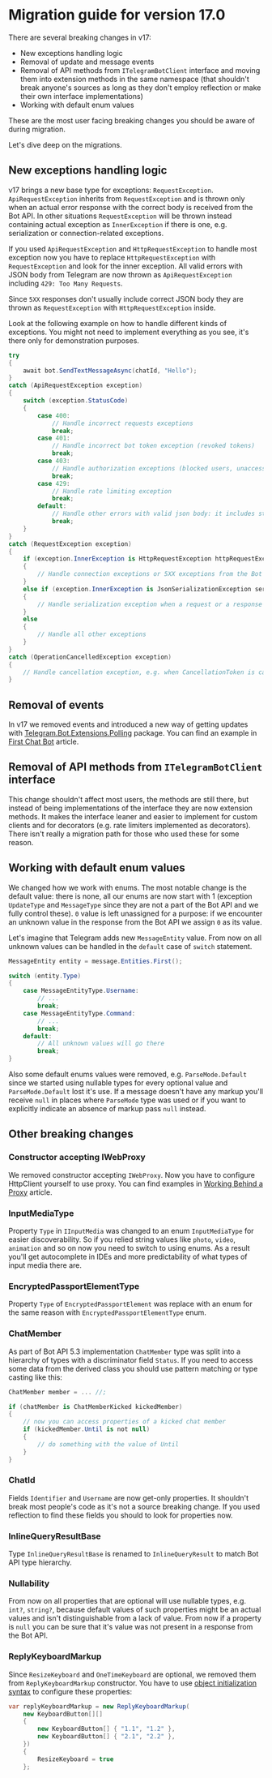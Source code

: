 # Migration guide for version 17.0

There are several breaking changes in v17:

- New exceptions handling logic
- Removal of update and message events
- Removal of API methods from `ITelegramBotClient` interface and moving them into extension methods in the same namespace (that shouldn't break anyone's sources as long as they don't employ reflection or make their own interface implementations)
- Working with default enum values

These are the most user facing breaking changes you should be aware of during migration.

Let's dive deep on the migrations.

## New exceptions handling logic

v17 brings a new base type for exceptions: `RequestException`. `ApiRequestException`  inherits from `RequestException` and is thrown only when an actual error response with the correct body is received from the Bot API. In other situations `RequestException` will be thrown instead containing actual exception as `InnerException` if there is one, e.g. serialization or connection-related exceptions.

If you used `ApiRequestException` and `HttpRequestException` to handle most exception now you have to replace `HttpRequestException` with `RequestException` and look for the inner exception. All valid errors with JSON body from Telegram are now thrown as `ApiRequestException` including `429: Too Many Requests`.

Since `5XX` responses don't usually include correct JSON body they are thrown as `RequestException` with `HttpRequestException` inside.

Look at the following example on how to handle different kinds of exceptions. You might not need to implement everything as you see, it's there only for demonstration purposes.

```csharp
try
{
    await bot.SendTextMessageAsync(chatId, "Hello");
}
catch (ApiRequestException exception)
{
    switch (exception.StatusCode)
    {
        case 400:
            // Handle incorrect requests exceptions
            break;
        case 401:
            // Handle incorrect bot token exception (revoked tokens)
            break;
        case 403:
            // Handle authorization exceptions (blocked users, unaccessible chats, etc)
            break;
        case 429:
            // Handle rate limiting exception
            break;
        default:
            // Handle other errors with valid json body: it includes status code and description of the error
            break;
    }
}
catch (RequestException exception)
{
    if (exception.InnerException is HttpRequestException httpRequestException)
    {
        // Handle connection exceptions or 5XX exceptions from the Bot API
    }
    else if (exception.InnerException is JsonSerializationException serializationException)
    {
        // Handle serialization exception when a request or a response can't be serialized for some reason
    }
    else
    {
        // Handle all other exceptions
    }
}
catch (OperationCancelledException exception)
{
    // Handle cancellation exception, e.g. when CancellationToken is cancelled
}
```

## Removal of events

In v17 we removed events and introduced a new way of getting updates with [Telegram.Bot.Extensions.Polling] package. You can find an example in [First Chat Bot](./1/example-bot.md) article.

## Removal of API methods from `ITelegramBotClient` interface

This change shouldn't affect most users, the methods are still there, but instead of being implementations of the interface they are now extension methods. It makes the interface leaner and easier to implement for custom clients and for decorators (e.g. rate limiters implemented as decorators). There isn't really a migration path for those who used these for some reason.

## Working with default enum values

We changed how we work with enums. The most notable change is the default value: there is none, all our enums are now start with 1 (exception `UpdateType` and `MessageType` since they are not a part of the Bot API and we fully control these). `0` value is left unassigned for a purpose: if we encounter an unknown value in the response from the Bot API we assign `0` as its value.

Let's imagine that Telegram adds new `MessageEntity` value. From now on all unknown values can be handled in the `default` case of `switch` statement.

```csharp
MessageEntity entity = message.Entities.First();

switch (entity.Type)
{
    case MessageEntityType.Username:
        // ...
        break;
    case MessageEntityType.Command:
        // ...
        break;
    default:
        // All unknown values will go there
        break;
}
```

Also some default enums values were removed, e.g. `ParseMode.Default` since we started using nullable types for every optional value and `ParseMode.Default` lost it's use. If a message doesn't have any markup you'll receive `null` in places where `ParseMode` type was used or if you want to explicitly indicate an absence of markup pass `null` instead.

## Other breaking changes

### Constructor accepting IWebProxy

We removed constructor accepting `IWebProxy`. Now you have to configure HttpClient yourself to use proxy. You can find examples in [Working Behind a Proxy](./4/proxy.md#http-proxy) article.

### InputMediaType

Property `Type` in `IInputMedia` was changed to an enum `InputMediaType` for easier discoverability. So if you relied string values like `photo`, `video`, `animation` and so on now you need to switch to using enums. As a result you'll get autocomplete in IDEs and more predictability of what types of input media there are.

### EncryptedPassportElementType

Property `Type` of `EncryptedPassportElement` was replace with an enum for the same reason with `EncryptedPassportElementType` enum.

### ChatMember

As part of Bot API 5.3 implementation `ChatMember` type was split into a hierarchy of types with a discriminator field `Status`. If you need to access some data from the derived class you should use pattern matching or type casting like this:

```csharp
ChatMember member = ... //;

if (chatMember is ChatMemberKicked kickedMember)
{
    // now you can access properties of a kicked chat member
    if (kickedMember.Until is not null)
    {
        // do something with the value of Until
    }
}
```

### ChatId

Fields `Identifier` and `Username` are now get-only properties. It shouldn't break most people's code as it's not a source breaking change. If you used reflection to find these fields you should to look for properties now.

### InlineQueryResultBase

Type `InlineQueryResultBase` is renamed to `InlineQueryResult` to match Bot API type hierarchy.

### Nullability

From now on all properties that are optional will use nullable types, e.g. `int?`, `string?`, because default values of such properties might be an actual values and isn't distinguishable from a lack of value. From now if a property is `null` you can be sure that it's value was not present in a response from the Bot API.

[Telegram.Bot.Extensions.Polling]:https://github.com/TelegramBots/Telegram.Bot.Extensions.Polling

### ReplyKeyboardMarkup

Since `ResizeKeyboard` and `OneTimeKeyboard` are optional, we removed them from `ReplyKeyboardMarkup` constructor. You have to use [object initialization syntax](https://docs.microsoft.com/en-us/dotnet/csharp/programming-guide/classes-and-structs/how-to-initialize-objects-by-using-an-object-initializer) to configure these properties:

```csharp
var replyKeyboardMarkup = new ReplyKeyboardMarkup(
    new KeyboardButton[][]
    {
        new KeyboardButton[] { "1.1", "1.2" },
        new KeyboardButton[] { "2.1", "2.2" },
    })
    {
        ResizeKeyboard = true
    };
```
